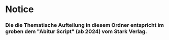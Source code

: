 # Notice

### Die die Thematische Aufteilung in diesem Ordner entspricht im groben dem "Abitur Script" (ab 2024) vom Stark Verlag.
